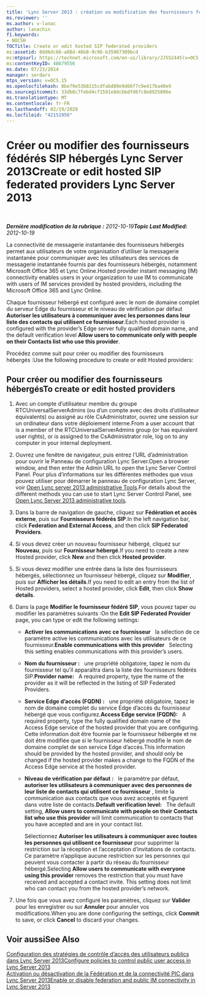 ```yaml
---
title: 'Lync Server 2013 : création ou modification des fournisseurs fédérés SIP hébergés'
ms.reviewer: ''
ms.author: v-lanac
author: lanachin
f1.keywords:
- NOCSH
TOCTitle: Create or edit hosted SIP federated providers
ms:assetid: 0dd6dcb6-a88d-46b8-9c96-b35967309bcd
ms:mtpsurl: https://technet.microsoft.com/en-us/library/JJ552445(v=OCS.15)
ms:contentKeyID: 48679556
ms.date: 07/23/2014
manager: serdars
mtps_version: v=OCS.15
ms.openlocfilehash: 8be79e53b0215cdfabd89e9d66f7c9e417ba40e9
ms.sourcegitcommit: 33db8c7febd4cf1591e8dcbbdfd6fc8e8925896e
ms.translationtype: MT
ms.contentlocale: fr-FR
ms.lasthandoff: 02/19/2020
ms.locfileid: "42151956"
---
```

<div data-xmlns="http://www.w3.org/1999/xhtml">

<div class="topic" data-xmlns="http://www.w3.org/1999/xhtml" data-msxsl="urn:schemas-microsoft-com:xslt" data-cs="http://msdn.microsoft.com/">

<div data-asp="https://msdn2.microsoft.com/asp">

# <a name="create-or-edit-hosted-sip-federated-providers-lync-server-2013"></a><span data-ttu-id="52622-102">Créer ou modifier des fournisseurs fédérés SIP hébergés Lync Server 2013</span><span class="sxs-lookup"><span data-stu-id="52622-102">Create or edit hosted SIP federated providers Lync Server 2013</span></span>

</div>

<div id="mainSection">

<div id="mainBody">

<span> </span>

<span data-ttu-id="52622-103">_**Dernière modification de la rubrique :** 2012-10-19_</span><span class="sxs-lookup"><span data-stu-id="52622-103">_**Topic Last Modified:** 2012-10-19_</span></span>

<span data-ttu-id="52622-104">La connectivité de messagerie instantanée des fournisseurs hébergés permet aux utilisateurs de votre organisation d’utiliser la messagerie instantanée pour communiquer avec les utilisateurs des services de messagerie instantanée fournis par des fournisseurs hébergés, notamment Microsoft Office 365 et Lync Online.</span><span class="sxs-lookup"><span data-stu-id="52622-104">Hosted provider instant messaging (IM) connectivity enables users in your organization to use IM to communicate with users of IM services provided by hosted providers, including the Microsoft Office 365 and Lync Online.</span></span>

<span data-ttu-id="52622-105">Chaque fournisseur hébergé est configuré avec le nom de domaine complet du serveur Edge du fournisseur et le niveau de vérification par défaut **Autoriser les utilisateurs à communiquer avec les personnes dans leur liste des contacts qui utilisent ce fournisseur**.</span><span class="sxs-lookup"><span data-stu-id="52622-105">Each hosted provider is configured with the provider’s Edge server fully qualified domain name, and the default verification level **Allow users to communicate only with people on their Contacts list who use this provider**.</span></span>

<span data-ttu-id="52622-106">Procédez comme suit pour créer ou modifier des fournisseurs hébergés :</span><span class="sxs-lookup"><span data-stu-id="52622-106">Use the following procedure to create or edit Hosted providers:</span></span>

<div>

## <a name="to-create-or-edit-hosted-providers"></a><span data-ttu-id="52622-107">Pour créer ou modifier des fournisseurs hébergés</span><span class="sxs-lookup"><span data-stu-id="52622-107">To create or edit hosted providers</span></span>

1.  <span data-ttu-id="52622-108">Avec un compte d’utilisateur membre du groupe RTCUniversalServerAdmins (ou d’un compte avec des droits d’utilisateur équivalents) ou assigné au rôle CsAdministrator, ouvrez une session sur un ordinateur dans votre déploiement interne.</span><span class="sxs-lookup"><span data-stu-id="52622-108">From a user account that is a member of the RTCUniversalServerAdmins group (or has equivalent user rights), or is assigned to the CsAdministrator role, log on to any computer in your internal deployment.</span></span>

2.  <span data-ttu-id="52622-109">Ouvrez une fenêtre de navigateur, puis entrez l’URL d’administration pour ouvrir le Panneau de configuration Lync Server.</span><span class="sxs-lookup"><span data-stu-id="52622-109">Open a browser window, and then enter the Admin URL to open the Lync Server Control Panel.</span></span> <span data-ttu-id="52622-110">Pour plus d’informations sur les différentes méthodes que vous pouvez utiliser pour démarrer le panneau de configuration Lync Server, voir [Open Lync server 2013 administrative Tools](lync-server-2013-open-lync-server-administrative-tools.md).</span><span class="sxs-lookup"><span data-stu-id="52622-110">For details about the different methods you can use to start Lync Server Control Panel, see [Open Lync Server 2013 administrative tools](lync-server-2013-open-lync-server-administrative-tools.md).</span></span>

3.  <span data-ttu-id="52622-111">Dans la barre de navigation de gauche, cliquez sur **Fédération et accès externe**, puis sur **Fournisseurs fédérés SIP**.</span><span class="sxs-lookup"><span data-stu-id="52622-111">In the left navigation bar, click **Federation and External Access**, and then click **SIP Federated Providers**.</span></span>

4.  <span data-ttu-id="52622-112">Si vous devez créer un nouveau fournisseur hébergé, cliquez sur **Nouveau**, puis sur **Fournisseur hébergé**.</span><span class="sxs-lookup"><span data-stu-id="52622-112">If you need to create a new Hosted provider, click **New** and then click **Hosted provider**.</span></span>

5.  <span data-ttu-id="52622-113">Si vous devez modifier une entrée dans la liste des fournisseurs hébergés, sélectionnez un fournisseur hébergé, cliquez sur **Modifier**, puis sur **Afficher les détails**.</span><span class="sxs-lookup"><span data-stu-id="52622-113">If you need to edit an entry from the list of Hosted providers, select a hosted provider, click **Edit**, then click **Show details**.</span></span>

6.  <span data-ttu-id="52622-114">Dans la page **Modifier le fournisseur fédéré SIP**, vous pouvez taper ou modifier les paramètres suivants :</span><span class="sxs-lookup"><span data-stu-id="52622-114">On the **Edit SIP Federated Provider** page, you can type or edit the following settings:</span></span>
    
      - <span data-ttu-id="52622-115">**Activer les communications avec ce fournisseur**   la sélection de ce paramètre active les communications avec les utilisateurs de ce fournisseur.</span><span class="sxs-lookup"><span data-stu-id="52622-115">**Enable communications with this provider**   Selecting this setting enables communications with this provider’s users.</span></span>
    
      - <span data-ttu-id="52622-116">**Nom du fournisseur :**   une propriété obligatoire, tapez le nom du fournisseur tel qu’il apparaîtra dans la liste des fournisseurs fédérés SIP.</span><span class="sxs-lookup"><span data-stu-id="52622-116">**Provider name:**   A required property, type the name of the provider as it will be reflected in the listing of SIP Federated Providers.</span></span>
    
      - <span data-ttu-id="52622-117">**Service Edge d’accès (FQDN) :**   une propriété obligatoire, tapez le nom de domaine complet du service Edge d’accès du fournisseur hébergé que vous configurez.</span><span class="sxs-lookup"><span data-stu-id="52622-117">**Access Edge service (FQDN):**   A required property, type the fully qualified domain name of the Access Edge service of the hosted provider that you are configuring.</span></span> <span data-ttu-id="52622-118">Cette information doit être fournie par le fournisseur hébergée et ne doit être modifiée que si le fournisseur hébergé modifie le nom de domaine complet de son service Edge d’accès.</span><span class="sxs-lookup"><span data-stu-id="52622-118">This information should be provided by the hosted provider, and should only be changed if the hosted provider makes a change to the FQDN of the Access Edge service at the hosted provider.</span></span>
    
      - <span data-ttu-id="52622-119">**Niveau de vérification par défaut :**   le paramètre par défaut, **autoriser les utilisateurs à communiquer avec des personnes de leur liste de contacts qui utilisent ce fournisseur** , limite la communication aux contacts que vous avez acceptés et figurent dans votre liste de contacts.</span><span class="sxs-lookup"><span data-stu-id="52622-119">**Default verification level:**   The default setting, **Allow users to communicate with people on their Contacts list who use this provider** will limit communication to contacts that you have accepted and are in your contact list.</span></span>
        
        <span data-ttu-id="52622-p103">Sélectionnez **Autoriser les utilisateurs à communiquer avec toutes les personnes qui utilisent ce fournisseur** pour supprimer la restriction sur la réception et l’acceptation d’invitations de contacts. Ce paramètre n’applique aucune restriction sur les personnes qui peuvent vous contacter à partir du réseau du fournisseur hébergé.</span><span class="sxs-lookup"><span data-stu-id="52622-p103">Selecting **Allow users to communicate with everyone using this provider** removes the restriction that you must have received and accepted a contact invite. This setting does not limit who can contact you from the hosted provider’s network.</span></span>

7.  <span data-ttu-id="52622-122">Une fois que vous avez configuré les paramètres, cliquez sur **Valider** pour les enregistrer ou sur **Annuler** pour annuler vos modifications.</span><span class="sxs-lookup"><span data-stu-id="52622-122">When you are done configuring the settings, click **Commit** to save, or click **Cancel** to discard your changes.</span></span>

</div>

<div>

## <a name="see-also"></a><span data-ttu-id="52622-123">Voir aussi</span><span class="sxs-lookup"><span data-stu-id="52622-123">See Also</span></span>


[<span data-ttu-id="52622-124">Configuration des stratégies de contrôle d’accès des utilisateurs publics dans Lync Server 2013</span><span class="sxs-lookup"><span data-stu-id="52622-124">Configure policies to control public user access in Lync Server 2013</span></span>](lync-server-2013-configure-policies-to-control-public-user-access.md)  
[<span data-ttu-id="52622-125">Activation ou désactivation de la Fédération et de la connectivité PIC dans Lync Server 2013</span><span class="sxs-lookup"><span data-stu-id="52622-125">Enable or disable federation and public IM connectivity in Lync Server 2013</span></span>](lync-server-2013-enable-or-disable-federation-and-public-im-connectivity.md)  
  

</div>

</div>

<span> </span>

</div>

</div>

</div>

